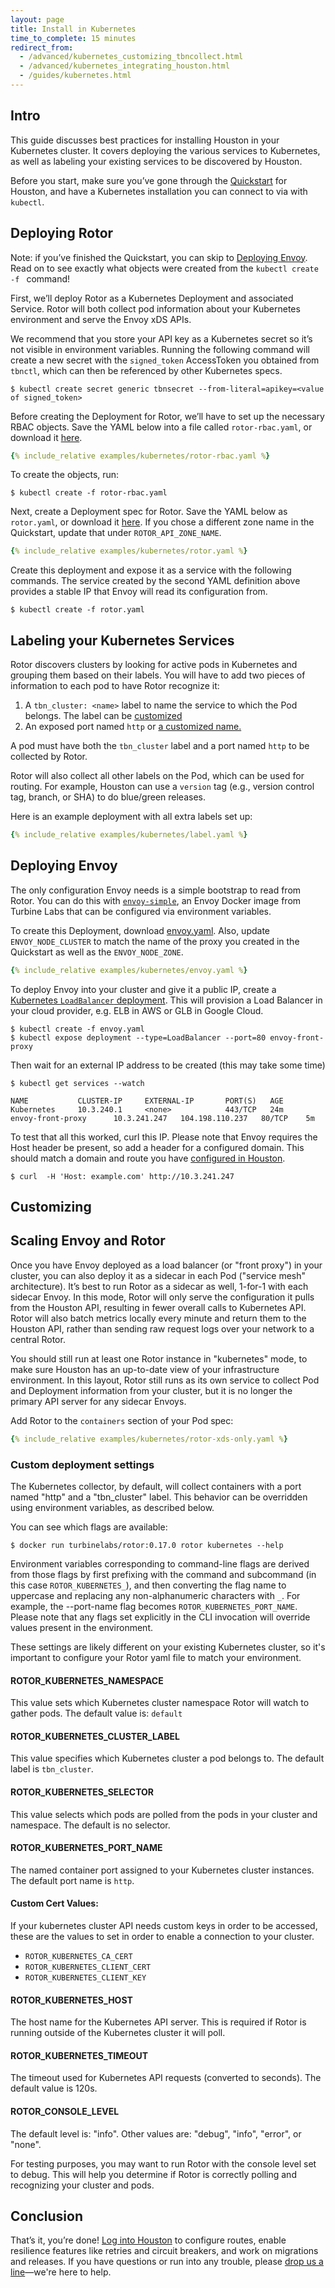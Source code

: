 ```yaml
---
layout: page
title: Install in Kubernetes
time_to_complete: 15 minutes
redirect_from:
  - /advanced/kubernetes_customizing_tbncollect.html
  - /advanced/kubernetes_integrating_houston.html
  - /guides/kubernetes.html
---
```


[//]: # ( Copyright 2018 Turbine Labs, Inc.                                   )
[//]: # ( you may not use this file except in compliance with the License.    )
[//]: # ( You may obtain a copy of the License at                             )
[//]: # (                                                                     )
[//]: # (     http://www.apache.org/licenses/LICENSE-2.0                      )
[//]: # (                                                                     )
[//]: # ( Unless required by applicable law or agreed to in writing, software )
[//]: # ( distributed under the License is distributed on an "AS IS" BASIS,   )
[//]: # ( WITHOUT WARRANTIES OR CONDITIONS OF ANY KIND, either express or     )
[//]: # ( implied. See the License for the specific language governing        )
[//]: # ( permissions and limitations under the License.                      )

[//]: # (Integrating Houston with Your Kubernetes Environment)

## Intro

This guide discusses best practices for installing Houston in your Kubernetes
cluster. It covers deploying the various services to Kubernetes, as well as
labeling your existing services to be discovered by Houston.

Before you start, make sure you’ve gone through the
[Quickstart](../introduction#quickstart) for Houston, and have a Kubernetes
installation you can connect to via with `kubectl`.

## Deploying Rotor

Note: if you’ve finished the Quickstart, you can skip to [Deploying
Envoy](#deploying-envoy). Read on to see exactly what objects were created from
the `kubectl create -f ` command!

First, we’ll deploy Rotor as a Kubernetes Deployment and associated
Service. Rotor will both collect pod information about your Kubernetes
environment and serve the Envoy xDS APIs.

We recommend that you store your API key as a Kubernetes secret so it’s not
visible in environment variables. Running the following command will create a
new secret with the `signed_token` AccessToken you obtained from `tbnctl`, which
can then be referenced by other Kubernetes specs.

```console
$ kubectl create secret generic tbnsecret --from-literal=apikey=<value of signed_token>
```

Before creating the Deployment for Rotor, we’ll have to set up the necessary
RBAC objects. Save the YAML below into a file called `rotor-rbac.yaml`, or
download it [here](/advanced/examples/kubernetes/rotor-rbac.yaml).

```yaml
{% include_relative examples/kubernetes/rotor-rbac.yaml %}
```

To create the objects, run:

```console
$ kubectl create -f rotor-rbac.yaml
```

Next, create a Deployment spec for Rotor. Save the YAML below as `rotor.yaml`,
or download it [here](/advanced/examples/kubernetes/rotor.yaml). If you chose a
different zone name in the Quickstart, update that under `ROTOR_API_ZONE_NAME`.

```yaml
{% include_relative examples/kubernetes/rotor.yaml %}
```

Create this deployment and expose it as a service with the following commands. 
The service created by the second YAML definition above provides a stable IP 
that Envoy will read its configuration from.

```console
$ kubectl create -f rotor.yaml
```

<a name="labels"></a>
## Labeling your Kubernetes Services

Rotor discovers clusters by looking for active pods in Kubernetes and grouping
them based on their labels. You will have to add two pieces of information to
each pod to have Rotor recognize it:

1. A `tbn_cluster: <name>` label to name the service to which the Pod
   belongs. The label can be [customized](#ROTOR_KUBERNETES_CLUSTER_LABEL)
2. An exposed port named `http` or
   [a customized name.](#ROTOR_KUBERNETES_PORT_NAME)

A pod must have both the `tbn_cluster` label and a port named `http` to be
collected by Rotor.

Rotor will also collect all other labels on the Pod, which can be used for
routing. For example, Houston can use a `version` tag (e.g., version control
tag, branch, or SHA) to do blue/green releases.

Here is an example deployment with all extra labels set up:

```yaml
{% include_relative examples/kubernetes/label.yaml %}
```

## Deploying Envoy

The only configuration Envoy needs is a simple bootstrap to read from Rotor. You
can do this with
[`envoy-simple`](https://hub.docker.com/r/turbinelabs/envoy-simple/), an Envoy
Docker image from Turbine Labs that can be configured via environment variables.

To create this Deployment, download
[envoy.yaml](examples/kubernetes/envoy.yaml). Also, update `ENVOY_NODE_CLUSTER`
to match the name of the proxy you created in the Quickstart as well as the
`ENVOY_NODE_ZONE`.

```yaml
{% include_relative examples/kubernetes/envoy.yaml %}
```

To deploy Envoy into your cluster and give it a public IP, create a
[Kubernetes `LoadBalancer` deployment](https://kubernetes.io/docs/concepts/services-networking/service/#type-loadbalancer).
This will provision a Load Balancer in your cloud provider, e.g. ELB in AWS or
GLB in Google Cloud.

```console
$ kubectl create -f envoy.yaml
$ kubectl expose deployment --type=LoadBalancer --port=80 envoy-front-proxy
```

Then wait for an external IP address to be created (this may take some time)

```console
$ kubectl get services --watch
```

```shell
NAME           CLUSTER-IP     EXTERNAL-IP       PORT(S)   AGE
Kubernetes     10.3.240.1     <none>            443/TCP   24m
envoy-front-proxy      10.3.241.247   104.198.110.237   80/TCP    5m
```

To test that all this worked, curl this IP. Please note that Envoy requires the
Host header be present, so add a header for a configured domain. This should
match a domain and route you have [configured in
Houston](https://app.turbinelabs.io).

```console
$ curl  -H 'Host: example.com' http://10.3.241.247
```

## Customizing

## Scaling Envoy and Rotor

Once you have Envoy deployed as a load balancer (or "front proxy") in your
cluster, you can also deploy it as a sidecar in each Pod ("service mesh"
architecture). It’s best to run Rotor as a sidecar as well, 1-for-1 with each
sidecar Envoy. In this mode, Rotor will only serve the configuration it pulls
from the Houston API, resulting in fewer overall calls to Kubernetes API. Rotor
will also batch metrics locally every minute and return them to the Houston API,
rather than sending raw request logs over your network to a central Rotor.

You should still run at least one Rotor instance in "kubernetes" mode, to make
sure Houston has an up-to-date view of your infrastructure environment. In this
layout, Rotor still runs as its own service to collect Pod and Deployment
information from your cluster, but it is no longer the primary API server for
any sidecar Envoys.

Add Rotor to the `containers` section of your Pod spec:

```yaml
{% include_relative examples/kubernetes/rotor-xds-only.yaml %}
```

### Custom deployment settings

The Kubernetes collector, by default, will collect containers with a port named
"http" and a "tbn_cluster" label. This behavior can be overridden using
environment variables, as described below.

You can see which flags are available:

```console
$ docker run turbinelabs/rotor:0.17.0 rotor kubernetes --help
```

Environment variables corresponding to command-line flags are derived from those
flags by first prefixing with the command and subcommand (in this case
`ROTOR_KUBERNETES_`), and then converting the flag name to uppercase and
replacing any non-alphanumeric characters with `_`. For example, the --port-name
flag becomes `ROTOR_KUBERNETES_PORT_NAME`. Please note that any flags set
explicitly in the CLI invocation will override values present in the
environment.

These settings are likely different on your existing Kubernetes cluster, so it's
important to configure your Rotor yaml file to match your environment.

#### ROTOR_KUBERNETES_NAMESPACE

This value sets which Kubernetes cluster namespace Rotor will watch to gather
pods. The default value is: `default`

<a name="ROTOR_KUBERNETES_CLUSTER_LABEL"></a>
#### ROTOR_KUBERNETES_CLUSTER_LABEL

This value specifies which Kubernetes cluster a pod belongs to. The default
label is `tbn_cluster`.

#### ROTOR_KUBERNETES_SELECTOR

This value selects which pods are polled from the pods in your cluster and
namespace. The default is no selector.

<a name="ROTOR_KUBERNETES_PORT_NAME"></a>
#### ROTOR_KUBERNETES_PORT_NAME

The named container port assigned to your Kubernetes cluster instances. The
default port name is `http`.

#### Custom Cert Values:

If your kubernetes cluster API needs custom keys in order to be accessed, these
are the values to set in order to enable a connection to your cluster.

 - `ROTOR_KUBERNETES_CA_CERT`
 - `ROTOR_KUBERNETES_CLIENT_CERT`
 - `ROTOR_KUBERNETES_CLIENT_KEY`

#### ROTOR_KUBERNETES_HOST

The host name for the Kubernetes API server. This is required if Rotor is
running outside of the Kubernetes cluster it will poll.

#### ROTOR_KUBERNETES_TIMEOUT

The timeout used for Kubernetes API requests (converted to seconds). The default
value is 120s.

#### ROTOR_CONSOLE_LEVEL

The default level is: "info". Other values are: "debug", "info", "error", or
"none".

For testing purposes, you may want to run Rotor with the console level set to
debug. This will help you determine if Rotor is correctly polling and
recognizing your cluster and pods.

## Conclusion

That’s it, you’re done! [Log into Houston](https://app.turbinelabs.io) to
configure routes, enable resilience features like retries and circuit breakers,
and work on migrations and releases. If you have questions or run into any
trouble, please [drop us a line](mailto:support@turbinelabs.io)—we're here to
help.
